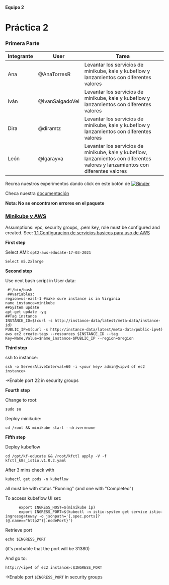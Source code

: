 **Equipo 2**
# Práctica 2 
### Primera Parte

| Integrante | User | Tarea |
|---------------|-------|---------|
| Ana | @AnaTorresR | Levantar los servicios de minikube, kale y kubeflow y lanzamientos con diferentes valores|
| Iván | @IvanSalgadoVel |Levantar los servicios de minikube, kale y kubeflow y lanzamientos con diferentes valores|
| Dira | @diramtz | Levantar los servicios de minikube, kale y kubeflow y lanzamientos con diferentes valores|
| León| @lgarayva| Levantar los servicios de minikube, kale y kubeflow, lanzamientos con diferentes valores y lanzamientos con diferentes valores|

Recrea nuestros experimentos dando click en este botón de [![Binder](https://mybinder.org/badge_logo.svg)](https://mybinder.org/v2/gh/optimizacion-2-2021-1-gh-classroom/practica-2-primera-parte-diramtz.git/HEAD)

Checa nuestra [documentación](https://optimizacion-2-2021-1-gh-classroom.github.io/practica-1-segunda-parte-diramtz/)

**Nota: No se encontraron errores en el paquete** 

### [Minikube y AWS](https://github.com/ITAM-DS/analisis-numerico-computo-cientifico/wiki/1.1.Configuracion-de-servicios-basicos-para-uso-de-AWS)

Assumptions: vpc, security groups, .pem key, role must be configured and created. See: [1.1.Configuracion de servicios basicos para uso de AWS]()


**First step**

Select AMI: `opt2-aws-educate-17-03-2021`

`Select m5.2xlarge`


**Second step**

Use next bash script in User data:

     #!/bin/bash
     ##variables:
    region=us-east-1 #make sure instance is in Virginia
    name_instance=minikube
    ##System update
    apt-get update -yq
    ##Tag instance
    INSTANCE_ID=$(curl -s http://instance-data/latest/meta-data/instance-id)
    PUBLIC_IP=$(curl -s http://instance-data/latest/meta-data/public-ipv4)
    aws ec2 create-tags --resources $INSTANCE_ID --tag Key=Name,Value=$name_instance-$PUBLIC_IP --region=$region

**Third step**

ssh to instance:

``ssh -o ServerAliveInterval=60 -i <your key> admin@<ipv4 of ec2 instance>``

->Enable port 22 in security groups

**Fourth step**

Change to root:

``sudo su``

Deploy minikube:

``cd /root && minikube start --driver=none``

**Fifth step**

Deploy kubeflow

``cd /opt/kf-educate && /root/kfctl apply -V -f kfctl_k8s_istio.v1.0.2.yaml``

After 3 mins check with

``kubectl get pods -n kubeflow``

all must be with status "Running" (and one with "Completed")

To access kubeflow UI set:

          export INGRESS_HOST=$(minikube ip)
          export INGRESS_PORT=$(kubectl -n istio-system get service istio-ingressgateway -o jsonpath='{.spec.ports[?(@.name=="http2")].nodePort}')

Retrieve port

``echo $INGRESS_PORT``

(it's probable that the port will be 31380)

And go to:

``http://<ipv4 of ec2 instance>:$INGRESS_PORT``

->Enable port `$INGRESS_PORT` in security groups

